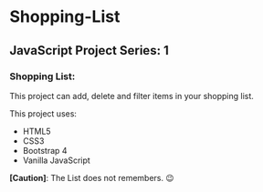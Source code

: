 # Shopping-List

## JavaScript Project Series: 1

### Shopping List:
This project can add, delete and filter items in your shopping list.

This project uses:
* HTML5
* CSS3
* Bootstrap 4
* Vanilla JavaScript

**[Caution]**: The List does not remembers. 😉
